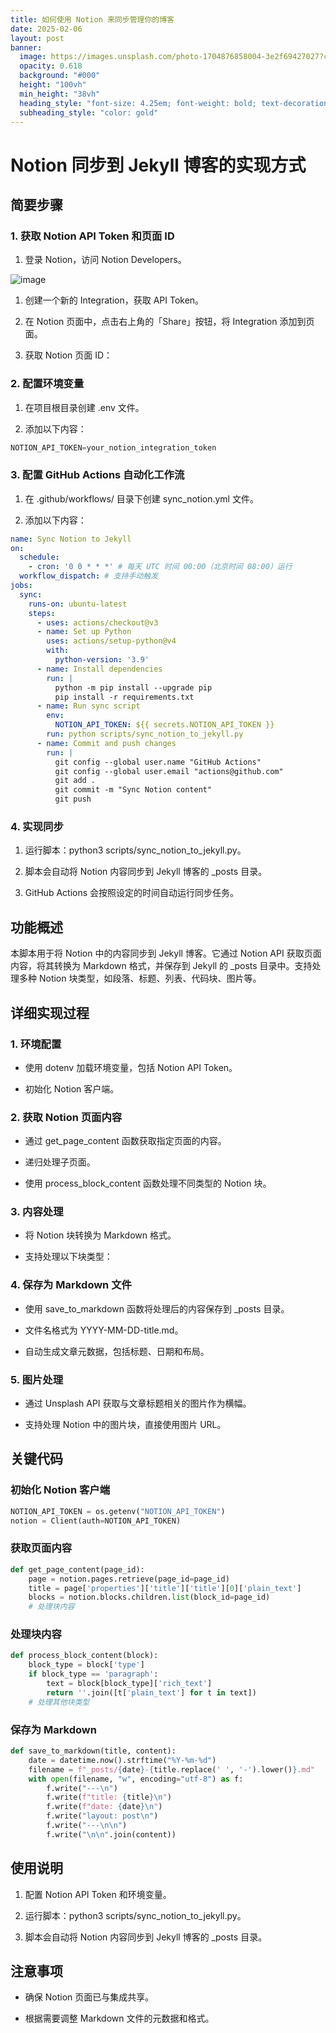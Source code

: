```yaml
---
title: 如何使用 Notion 来同步管理你的博客
date: 2025-02-06
layout: post
banner:
  image: https://images.unsplash.com/photo-1704876858004-3e2f69427027?crop=entropy&cs=tinysrgb&fit=max&fm=jpg&ixid=M3w2OTIwMzJ8MHwxfHJhbmRvbXx8fHx8fHx8fDE3Mzg4NjY0NjZ8&ixlib=rb-4.0.3&q=80&w=1080
  opacity: 0.618
  background: "#000"
  height: "100vh"
  min_height: "38vh"
  heading_style: "font-size: 4.25em; font-weight: bold; text-decoration: underline"
  subheading_style: "color: gold"
---
```


# Notion 同步到 Jekyll 博客的实现方式

## 简要步骤

### 1. 获取 Notion API Token 和页面 ID

1. 登录 Notion，访问 Notion Developers。

![image](https://prod-files-secure.s3.us-west-2.amazonaws.com/a7a0cc5a-89b9-4cda-8686-1fba0ca52f40/d19c1afe-dea5-4312-9333-786b0ba83054/image.png?X-Amz-Algorithm=AWS4-HMAC-SHA256&X-Amz-Content-Sha256=UNSIGNED-PAYLOAD&X-Amz-Credential=ASIAZI2LB466WD3MJAAI%2F20250206%2Fus-west-2%2Fs3%2Faws4_request&X-Amz-Date=20250206T182746Z&X-Amz-Expires=3600&X-Amz-Security-Token=IQoJb3JpZ2luX2VjEEkaCXVzLXdlc3QtMiJHMEUCIQDOCskGmhe75ojQZv1fDRe3wUFcvZ1Dcwj1A3w%2Bi5hDiwIgGZ5oLnATSqNApHvCdpL9%2BEQNDT%2BicNRRiPJT9n2nGs4q%2FwMIYhAAGgw2Mzc0MjMxODM4MDUiDA6HzYvUnbHDeEQFIircA22FVLD4kkc19S3b2MVEzTJQtyZ8ZcPxnidwGjh1H%2FNN70696l5jp54PTlaapZWN42Ewrd3kno0%2B8fVv%2B%2FtRdTzn1Y7kR7ILDjcQjRoCOsdfuMNMUAi32ky6Y9%2FZ28gTREonD2adgX3QFQYlfhw93lOTQFtqpHTN4%2FoHYOOge%2BSaJq%2BxUd7OF%2F8GdBw9KXYXnMHKBjlvzBcnxfh4jl1xpxfPbtZdYjRZNXijijjlgm6AjbMBzugAZdDilB%2BoA2RARAOSdKiwUfCP8SAe7cm6GFGE9t7fPwAEQEIevmi0dtx94I3WVvA49IyvwsnR7iswqpp7%2FpQF8gFttWrBj%2Fg07hJ2aCAS%2FzcVJbaGQy3mrZc%2FGKejbyLpkf8okudaqOxyn7q0wgHOnK9hM4XEkone1IIAJkf3JpKANZGdOio43eASnSoj7hLSo2yyPRKfKpCK3tEMNQyxYWgx6E229zTEM7QoIvQN7PMfKUezRMIeekI9QFyOUbR4scsLOEkEanxj6tnitQSnliOZOwxBBsa4RREwv6WZuFD9RkBOLj3%2BExq%2BdrmJywvqJcugi12SlpaDA5BVJltbJ4YilH8EE3tEIY3G1scFGXfEm6tix9Bvvy4f3EjNu%2BC6arHyazfeMMPSk70GOqUBpLGdli3b2fD1vTTrhu4EVcK4yyrJsPPIPDrYM9uBTYzJZqw5vBxhsOQ4bdaUvo7XAWkDX6oeH3m0JRem2FZQNxtmZS%2FIvoF6sv7EihC0BPapMldNDyruZNKcn8TkwI7WuVOA%2FbCgcJaEJac2hNC8KN4Bx6qD02BZBQ7CLs3lG%2FZdVyo8NrnVqz5mhmT%2FzJsi87jqpRQwIAVUnXwjP1yLVcajLtqk&X-Amz-Signature=c96372bbbdcbfff980717ee19aa7a1eee0fa3133b10be23a5942209af916f7a7&X-Amz-SignedHeaders=host&x-id=GetObject)

1. 创建一个新的 Integration，获取 API Token。

1. 在 Notion 页面中，点击右上角的「Share」按钮，将 Integration 添加到页面。

1. 获取 Notion 页面 ID：


### 2. 配置环境变量

1. 在项目根目录创建 .env 文件。

1. 添加以下内容：

```javascript
NOTION_API_TOKEN=your_notion_integration_token
```

### 3. 配置 GitHub Actions 自动化工作流

1. 在 .github/workflows/ 目录下创建 sync_notion.yml 文件。

1. 添加以下内容：

```yaml
name: Sync Notion to Jekyll
on:
  schedule:
    - cron: '0 0 * * *' # 每天 UTC 时间 00:00（北京时间 08:00）运行
  workflow_dispatch: # 支持手动触发
jobs:
  sync:
    runs-on: ubuntu-latest
    steps:
      - uses: actions/checkout@v3
      - name: Set up Python
        uses: actions/setup-python@v4
        with:
          python-version: '3.9'
      - name: Install dependencies
        run: |
          python -m pip install --upgrade pip
          pip install -r requirements.txt
      - name: Run sync script
        env:
          NOTION_API_TOKEN: ${{ secrets.NOTION_API_TOKEN }}
        run: python scripts/sync_notion_to_jekyll.py
      - name: Commit and push changes
        run: |
          git config --global user.name "GitHub Actions"
          git config --global user.email "actions@github.com"
          git add .
          git commit -m "Sync Notion content"
          git push
```

### 4. 实现同步

1. 运行脚本：python3 scripts/sync_notion_to_jekyll.py。

1. 脚本会自动将 Notion 内容同步到 Jekyll 博客的 _posts 目录。

1. GitHub Actions 会按照设定的时间自动运行同步任务。

## 功能概述

本脚本用于将 Notion 中的内容同步到 Jekyll 博客。它通过 Notion API 获取页面内容，将其转换为 Markdown 格式，并保存到 Jekyll 的 _posts 目录中。支持处理多种 Notion 块类型，如段落、标题、列表、代码块、图片等。

## 详细实现过程

### 1. 环境配置

- 使用 dotenv 加载环境变量，包括 Notion API Token。

- 初始化 Notion 客户端。

### 2. 获取 Notion 页面内容

- 通过 get_page_content 函数获取指定页面的内容。

- 递归处理子页面。

- 使用 process_block_content 函数处理不同类型的 Notion 块。

### 3. 内容处理

- 将 Notion 块转换为 Markdown 格式。

- 支持处理以下块类型：


### 4. 保存为 Markdown 文件

- 使用 save_to_markdown 函数将处理后的内容保存到 _posts 目录。

- 文件名格式为 YYYY-MM-DD-title.md。

- 自动生成文章元数据，包括标题、日期和布局。

### 5. 图片处理

- 通过 Unsplash API 获取与文章标题相关的图片作为横幅。

- 支持处理 Notion 中的图片块，直接使用图片 URL。

## 关键代码

### 初始化 Notion 客户端

```python
NOTION_API_TOKEN = os.getenv("NOTION_API_TOKEN")
notion = Client(auth=NOTION_API_TOKEN)
```

### 获取页面内容

```python
def get_page_content(page_id):
    page = notion.pages.retrieve(page_id=page_id)
    title = page['properties']['title']['title'][0]['plain_text']
    blocks = notion.blocks.children.list(block_id=page_id)
    # 处理块内容
```

### 处理块内容

```python
def process_block_content(block):
    block_type = block['type']
    if block_type == 'paragraph':
        text = block[block_type]['rich_text']
        return ''.join([t['plain_text'] for t in text])
    # 处理其他块类型
```

### 保存为 Markdown

```python
def save_to_markdown(title, content):
    date = datetime.now().strftime("%Y-%m-%d")
    filename = f"_posts/{date}-{title.replace(' ', '-').lower()}.md"
    with open(filename, "w", encoding="utf-8") as f:
        f.write("---\n")
        f.write(f"title: {title}\n")
        f.write(f"date: {date}\n")
        f.write("layout: post\n")
        f.write("---\n\n")
        f.write("\n\n".join(content))
```

## 使用说明

1. 配置 Notion API Token 和环境变量。

1. 运行脚本：python3 scripts/sync_notion_to_jekyll.py。

1. 脚本会自动将 Notion 内容同步到 Jekyll 博客的 _posts 目录。

## 注意事项

- 确保 Notion 页面已与集成共享。

- 根据需要调整 Markdown 文件的元数据和格式。